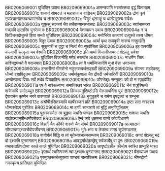 BR0209069001	युधिष्ठिर उवाच
BR0209069001a	आमन्त्रयामि भरतांस्तथा वृद्धं पितामहम्
BR0209069001c	राजानं सोमदत्तं च महाराजं च बाह्लिकम्
BR0209069002a	द्रोणं कृपं नृपांश्चान्यानश्वत्थामानमेव च
BR0209069002c	विदुरं धृतराष्ट्रं च धार्तराष्ट्रांश्च सर्वशः
BR0209069003a	युयुत्सुं सञ्जयं चैव तथैवान्यान्सभासदः
BR0209069003c	सर्वानामन्त्र्य गच्छामि द्रष्टास्मि पुनरेत्य वः
BR0209069004	वैशम्पायन उवाच
BR0209069004a	न च किञ्चित्तदोचुस्ते ह्रिया सन्तो युधिष्ठिरम्
BR0209069004c	मनोभिरेव कल्याणं दध्युस्ते तस्य धीमतः
BR0209069005	विदुर उवाच
BR0209069005a	आर्या पृथा राजपुत्री नारण्यं गन्तुमर्हति
BR0209069005c	सुकुमारी च वृद्धा च नित्यं चैव सुखोचिता
BR0209069006a	इह वत्स्यति कल्याणी सत्कृता मम वेश्मनि
BR0209069006c	इति पार्था विजानीध्वमगदं वोऽस्तु सर्वशः
BR0209069007a	युधिष्ठिर विजानीहि ममेदं भरतर्षभ
BR0209069007c	नाधर्मेण जितः कश्चिद्व्यथते वै पराजयात्
BR0209069008a	त्वं वै धर्मान्विजानीषे युधां वेत्ता धनञ्जयः
BR0209069008c	हन्तारीणां भीमसेनो नकुलस्त्वर्थसङ्ग्रही
BR0209069009a	संयन्ता सहदेवस्तु धौम्यो ब्रह्मविदुत्तमः
BR0209069009c	धर्मार्थकुशला चैव द्रौपदी धर्मचारिणी
BR0209069010a	अन्योन्यस्य प्रियाः सर्वे तथैव प्रियवादिनः
BR0209069010c	परैरभेद्याः सन्तुष्टाः को वो न स्पृहयेदिह
BR0209069011a	एष वै सर्वकल्याणः समाधिस्तव भारत
BR0209069011c	नैनं शत्रुर्विषहते शक्रेणापि समोऽच्युत
BR0209069012a	हिमवत्यनुशिष्टोऽसि मेरुसावर्णिना पुरा
BR0209069012c	द्वैपायनेन कृष्णेन नगरे वारणावते
BR0209069013a	भृगुतुङ्गे च रामेण दृषद्वत्यां च शम्भुना
BR0209069013c	अश्रौषीरसितस्यापि महर्षेरञ्जनं प्रति
BR0209069014a	द्रष्टा सदा नारदस्य धौम्यस्तेऽयं पुरोहितः
BR0209069014c	मा हार्षीः साम्पराये त्वं बुद्धिं तामृषिपूजिताम्
BR0209069015a	पुरूरवसमैलं त्वं बुद्ध्या जयसि पाण्डव
BR0209069015c	शक्त्या जयसि राज्ञोऽन्यानृषीन्धर्मोपसेवया
BR0209069016a	ऐन्द्रे जये धृतमना याम्ये कोपविधारणे
BR0209069016c	विसर्गे चैव कौबेरे वारुणे चैव संयमे
BR0209069017a	आत्मप्रदानं सौम्यत्वमद्भ्यश्चैवोपजीवनम्
BR0209069017c	भूमेः क्षमा च तेजश्च समग्रं सूर्यमण्डलात्
BR0209069018a	वायोर्बलं विद्धि स त्वं भूतेभ्यश्चात्मसम्भवम्
BR0209069018c	अगदं वोऽस्तु भद्रं वो द्रक्ष्यामि पुनरागतान्
BR0209069019a	आपद्धर्मार्थकृच्छ्रेषु सर्वकार्येषु वा पुनः
BR0209069019c	यथावत्प्रतिपद्येथाः काले काले युधिष्ठिर
BR0209069020a	आपृष्टोऽसीह कौन्तेय स्वस्ति प्राप्नुहि भारत
BR0209069020c	कृतार्थं स्वस्तिमन्तं त्वां द्रक्ष्यामः पुनरागतम्
BR0209069021	वैशम्पायन उवाच
BR0209069021a	एवमुक्तस्तथेत्युक्त्वा पाण्डवः सत्यविक्रमः
BR0209069021c	भीष्मद्रोणौ नमस्कृत्य प्रातिष्ठत युधिष्ठिरः
